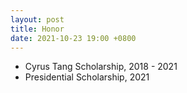 ```yaml
---
layout: post
title: Honor
date: 2021-10-23 19:00 +0800
---
```

+ Cyrus Tang Scholarship, 2018 - 2021
+ Presidential Scholarship, 2021
